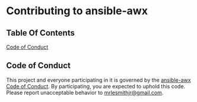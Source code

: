 # Contributing to ansible-awx

## Table Of Contents

[Code of Conduct](#code-of-conduct)

## Code of Conduct

This project and everyone participating in it is governed by the [ansible-awx Code of Conduct](CODE_OF_CONDUCT.md). By participating, you are expected to uphold this code. Please report unacceptable behavior to [mrlesmithjr@gmail.com](mailto:mrlesmithjr@gmail.com).

